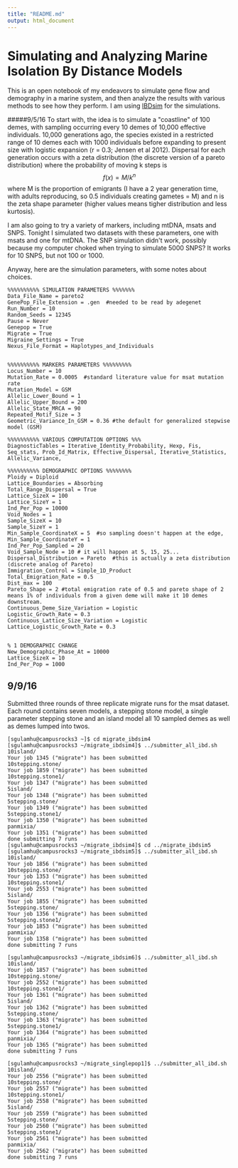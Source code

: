 ```yaml
---
title: "README.md"
output: html_document
---
```

# Simulating and Analyzing Marine Isolation By Distance Models
This is an open notebook of my endeavors to simulate gene flow and demography in a marine system, and then analyze the results with various methods to see how they perform. I am using [IBDsim](http://www1.montpellier.inra.fr/CBGP/software/ibdsim/) for the simulations.

#####9/5/16
To start with, the idea is to simulate a "coastline" of 100 demes, with sampling occurring every 10 demes of 10,000 effective individuals. 10,000 generations ago, the species existed in a restricted range of 10 demes each with 1000 individuals before expanding to present size with logistic expansion (r = 0.3; Jensen et al 2012).  Dispersal for each generation occurs with a zeta distribution (the discrete version of a pareto distribution) where the probability of moving k steps is $$ f(x) = M / k^n $$ where M is the proportion of emigrants (I have a 2 year generation time, with adults reproducing, so 0.5 individuals creating gametes = M) and n is the zeta shape parameter (higher values means tigher distribution and less kurtosis). 

I am also going to try a variety of markers, including mtDNA, msats and SNPS.  Tonight I simulated two datasets with these parameters, one with msats and one for mtDNA. The SNP simulation didn't work, possibly because my computer choked when trying to simulate 5000 SNPS? It works for 10 SNPS, but not 100 or 1000.

Anyway, here are the simulation parameters, with some notes about choices.

```
%%%%%%%%%% SIMULATION PARAMETERS %%%%%%%
Data_File_Name = pareto2
GenePop_File_Extension = .gen  #needed to be read by adegenet
Run_Number = 10
Random_Seeds = 12345
Pause = Never
Genepop = True
Migrate = True
Migraine_Settings = True
Nexus_File_Format = Haplotypes_and_Individuals


%%%%%%%%%% MARKERS PARAMETERS %%%%%%%%%
Locus_Number = 10
Mutation_Rate = 0.0005  #standard literature value for msat mutation rate
Mutation_Model = GSM
Allelic_Lower_Bound = 1
Allelic_Upper_Bound = 200
Allelic_State_MRCA = 90
Repeated_Motif_Size = 3
Geometric_Variance_In_GSM = 0.36 #the default for generalized stepwise model (GSM)

%%%%%%%%%% VARIOUS COMPUTATION OPTIONS %%%
DiagnosticTables = Iterative_Identity_Probability, Hexp, Fis, Seq_stats, Prob_Id_Matrix, Effective_Dispersal, Iterative_Statistics, Allelic_Variance,

%%%%%%%%%% DEMOGRAPHIC OPTIONS %%%%%%%%
Ploidy = Diploid
Lattice_Boundaries = Absorbing
Total_Range_Dispersal = True
Lattice_SizeX = 100
Lattice_SizeY = 1
Ind_Per_Pop = 10000
Void_Nodes = 1
Sample_SizeX = 10
Sample_SizeY = 1
Min_Sample_CoordinateX = 5  #so sampling doesn't happen at the edge, 
Min_Sample_CoordinateY = 1
Ind_Per_Pop_Sampled = 20
Void_Sample_Node = 10 # it will happen at 5, 15, 25...
Dispersal_Distribution = Pareto  #this is actually a zeta distribution (discrete analog of Pareto)
Immigration_Control = Simple_1D_Product
Total_Emigration_Rate = 0.5
Dist_max = 100
Pareto_Shape = 2 #total emigration rate of 0.5 and pareto shape of 2 means 1% of individuals from a given deme will make it 10 demes downstream.
Continuous_Deme_Size_Variation = Logistic
Logistic_Growth_Rate = 0.3
Continuous_Lattice_Size_Variation = Logistic
Lattice_Logistic_Growth_Rate = 0.3


% 1 DEMOGRAPHIC CHANGE
New_Demographic_Phase_At = 10000
Lattice_SizeX = 10
Ind_Per_Pop = 1000
```
## 9/9/16 
Submitted three rounds of three replicate migrate runs for the msat dataset. Each round contains seven models, a stepping stone model, a single parameter stepping stone and an island model all 10 sampled demes as well as demes lumped into twos.

```
[sgulamhu@campusrocks3 ~]$ cd migrate_ibdsim4
[sgulamhu@campusrocks3 ~/migrate_ibdsim4]$ ../submitter_all_ibd.sh
10island/
Your job 1345 ("migrate") has been submitted
10stepping.stone/
Your job 1859 ("migrate") has been submitted
10stepping.stone1/
Your job 1347 ("migrate") has been submitted
5island/
Your job 1348 ("migrate") has been submitted
5stepping.stone/
Your job 1349 ("migrate") has been submitted
5stepping.stone1/
Your job 1350 ("migrate") has been submitted
panmixia/
Your job 1351 ("migrate") has been submitted
done submitting 7 runs
[sgulamhu@campusrocks3 ~/migrate_ibdsim4]$ cd ../migrate_ibdsim5
[sgulamhu@campusrocks3 ~/migrate_ibdsim5]$ ../submitter_all_ibd.sh
10island/
Your job 1856 ("migrate") has been submitted
10stepping.stone/
Your job 1353 ("migrate") has been submitted
10stepping.stone1/
Your job 2553 ("migrate") has been submitted
5island/
Your job 1855 ("migrate") has been submitted
5stepping.stone/
Your job 1356 ("migrate") has been submitted
5stepping.stone1/
Your job 1853 ("migrate") has been submitted
panmixia/
Your job 1358 ("migrate") has been submitted
done submitting 7 runs

[sgulamhu@campusrocks3 ~/migrate_ibdsim6]$ ../submitter_all_ibd.sh
10island/
Your job 1857 ("migrate") has been submitted
10stepping.stone/
Your job 2552 ("migrate") has been submitted
10stepping.stone1/
Your job 1361 ("migrate") has been submitted
5island/
Your job 1362 ("migrate") has been submitted
5stepping.stone/
Your job 1363 ("migrate") has been submitted
5stepping.stone1/
Your job 1364 ("migrate") has been submitted
panmixia/
Your job 1365 ("migrate") has been submitted
done submitting 7 runs

[sgulamhu@campusrocks3 ~/migrate_singlepop1]$ ../submitter_all_ibd.sh
10island/
Your job 2556 ("migrate") has been submitted
10stepping.stone/
Your job 2557 ("migrate") has been submitted
10stepping.stone1/
Your job 2558 ("migrate") has been submitted
5island/
Your job 2559 ("migrate") has been submitted
5stepping.stone/
Your job 2560 ("migrate") has been submitted
5stepping.stone1/
Your job 2561 ("migrate") has been submitted
panmixia/
Your job 2562 ("migrate") has been submitted
done submitting 7 runs

```
